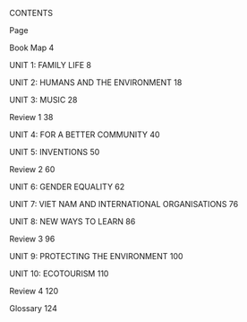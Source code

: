 CONTENTS

Page

Book Map                                                                                   4

UNIT 1: FAMILY LIFE                                                                      8

UNIT 2: HUMANS AND THE ENVIRONMENT                                    18

UNIT 3: MUSIC                                                                              28

Review 1                                                                                      38

UNIT 4: FOR A BETTER COMMUNITY                                             40

UNIT 5: INVENTIONS                                                                     50

Review 2                                                                                      60

UNIT 6: GENDER EQUALITY                                                           62

UNIT 7: VIET NAM AND INTERNATIONAL ORGANISATIONS            76

UNIT 8: NEW WAYS TO LEARN                                                      86

Review 3                                                                                      96

UNIT 9: PROTECTING THE ENVIRONMENT                                   100

UNIT 10: ECOTOURISM                                                                110

Review 4                                                                                    120

Glossary                                                                                     124